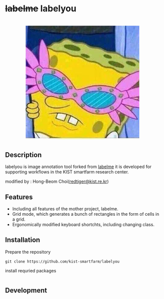 # ~~labelme~~  labelyou

<h1 align="center">
  <img src="labelme/icons/icon.png"><br/>
</h1>

## Description 

labelyou is image annotation tool forked from [labelme](https://github.com/wkentaro/labelme) 
it is developed for supporting workflows in the KIST smartfarm research center. 

modified by : Hong-Beom Choi(redtiger@kist.re.kr)

## Features

* Including all features of the mother project, labelme. 
* Grid mode, which generates a bunch of rectangles in the form of cells in a grid. 
* Ergonomically modified keyboard shortchts, including changing class. 


## Installation 

Prepare the repository

```
git clone https://github.com/kist-smartfarm/labelyou
```

install requried packages
```
```

## Development



